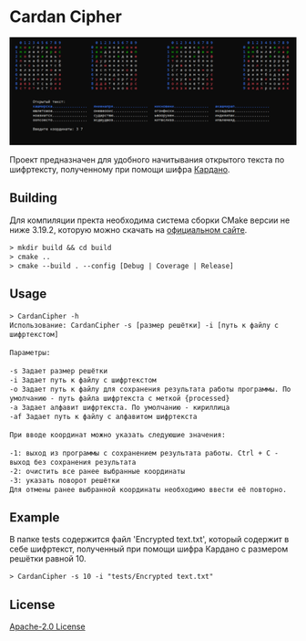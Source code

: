 # Cardan Cipher

![Demo](images/demo.png)

Проект предназначен для удобного начитывания открытого текста по шифртексту, полученному при помощи шифра [Кардано](https://en.wikipedia.org/wiki/Cardan_grille).

## Building

Для компиляции пректа необходима система сборки CMake версии не ниже 3.19.2, которую можно скачать на [официальном сайте](https://cmake.org/).
```shell
> mkdir build && cd build
> cmake ..
> cmake --build . --config [Debug | Coverage | Release]
```

## Usage

```shell
> CardanCipher -h
Использование: CardanCipher -s [размер решётки] -i [путь к файлу с шифртекстом]

Параметры:

-s Задает размер решётки
-i Задает путь к файлу с шифртекстом
-o Задает путь к файлу для сохранения результата работы программы. По умолчанию - путь файла шифртекста с меткой {processed}
-a Задает алфавит шифртекста. По умолчанию - кириллица
-af Задает путь к файлу с алфавитом шифртекста

При вводе координат можно указать следуюшие значения:

-1: выход из программы с сохранением результата работы. Ctrl + C - выход без сохранения результата
-2: очистить все ранее выбранные координаты
-3: указать поворот решётки
Для отмены ранее выбранной координаты необходимо ввести её повторно.
```


## Example

В папке tests содержится файл 'Encrypted text.txt', который содержит в себе шифртекст, полученный при помощи шифра Кардано с размером решётки равной 10.

```shell
> CardanCipher -s 10 -i "tests/Encrypted text.txt"
```

## License

[Apache-2.0 License](LICENSE)